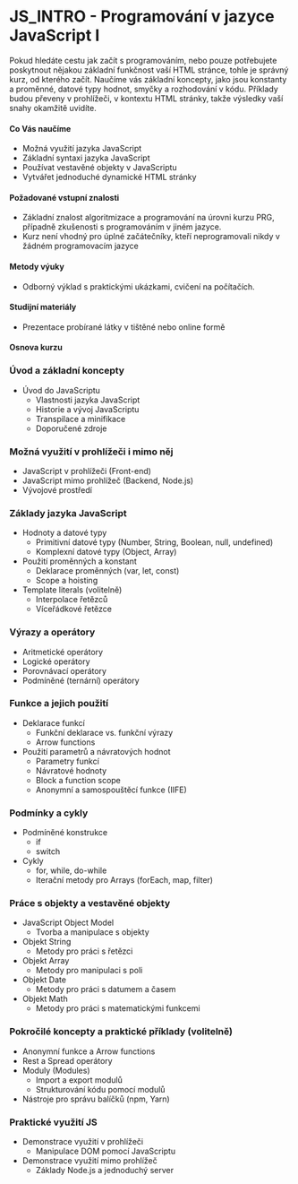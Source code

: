 # JS_INTRO - Programování v jazyce JavaScript I

Pokud hledáte cestu jak začít s programováním, nebo pouze potřebujete poskytnout nějakou základní funkčnost vaší HTML stránce, tohle je správný kurz, od kterého začít. Naučíme vás základní koncepty, jako jsou konstanty a proměnné, datové typy hodnot, smyčky a rozhodování v kódu. Příklady budou převeny v prohlížeči, v kontextu HTML stránky, takže výsledky vaší snahy okamžitě uvidíte.

#### Co Vás naučíme

* Možná využití jazyka JavaScript
* Základní syntaxi jazyka JavaScript
* Používat vestavěné objekty v JavaScriptu
* Vytvářet jednoduché dynamické HTML stránky

#### Požadované vstupní znalosti

* Základní znalost algoritmizace a programování na úrovni kurzu PRG, případně zkušenosti s programováním v jiném jazyce.
* Kurz není vhodný pro úplné začátečníky, kteří neprogramovali nikdy v žádném programovacím jazyce

#### Metody výuky

* Odborný výklad s praktickými ukázkami, cvičení na počítačích.

#### Studijní materiály

* Prezentace probírané látky v tištěné nebo online formě

#### Osnova kurzu

### Úvod a základní koncepty
- Úvod do JavaScriptu
  - Vlastnosti jazyka JavaScript
  - Historie a vývoj JavaScriptu
  - Transpilace a minifikace
  - Doporučené zdroje
 
### Možná využití v prohlížeči i mimo něj
  - JavaScript v prohlížeči (Front-end)
  - JavaScript mimo prohlížeč (Backend, Node.js)
  - Vývojové prostředí


### Základy jazyka JavaScript
- Hodnoty a datové typy
  - Primitivní datové typy (Number, String, Boolean, null, undefined)
  - Komplexní datové typy (Object, Array)
- Použití proměnných a konstant
  - Deklarace proměnných (var, let, const)
  - Scope a hoisting
- Template literals (volitelně)
  - Interpolace řetězců
  - Víceřádkové řetězce


### Výrazy a operátory
- Aritmetické operátory
- Logické operátory
- Porovnávací operátory
- Podmíněné (ternární) operátory


### Funkce a jejich použití
- Deklarace funkcí
  - Funkční deklarace vs. funkční výrazy
  - Arrow functions
- Použití parametrů a návratových hodnot
  - Parametry funkcí
  - Návratové hodnoty
  - Block a function scope
  - Anonymní a samospouštěcí funkce (IIFE)


### Podmínky a cykly
- Podmíněné konstrukce
  - if
  - switch
- Cykly
  - for, while, do-while
  - Iterační metody pro Arrays (forEach, map, filter)


### Práce s objekty a vestavěné objekty
- JavaScript Object Model
  - Tvorba a manipulace s objekty
- Objekt String
  - Metody pro práci s řetězci
- Objekt Array
  - Metody pro manipulaci s poli
- Objekt Date
  - Metody pro práci s datumem a časem
- Objekt Math
  - Metody pro práci s matematickými funkcemi


### Pokročilé koncepty a praktické příklady (volitelně)
- Anonymní funkce a Arrow functions
- Rest a Spread operátory
- Moduly (Modules)
  - Import a export modulů
  - Strukturování kódu pomocí modulů
- Nástroje pro správu balíčků (npm, Yarn)


### Praktické využití JS
- Demonstrace využití v prohlížeči
  - Manipulace DOM pomocí JavaScriptu
- Demonstrace využití mimo prohlížeč
  - Základy Node.js a jednoduchý server
